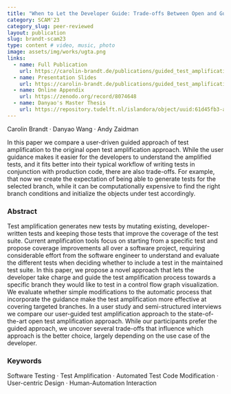 ```yaml
---
title: "When to Let the Developer Guide: Trade-offs Between Open and Guided Test Amplification"
category: SCAM'23
category_slug: peer-reviewed
layout: publication
slug: brandt-scam23
type: content # video, music, photo
image: assets/img/works/ugta.png
links:
  - name: Full Publication
    url: https://carolin-brandt.de/publications/guided_test_amplification_SCAM_2023.pdf
  - name: Presentation Slides
    url: https://carolin-brandt.de/publications/guided_test_amplification_SCAM_2023_slides.pdf
  - name: Online Appendix
    url: https://zenodo.org/record/8074648
  - name: Danyao's Master Thesis
    url: https://repository.tudelft.nl/islandora/object/uuid:61d45fb3-ac3c-447c-a05d-1f7499725a3b
---
```


Carolin Brandt · Danyao Wang · Andy Zaidman

In this paper we compare a user-driven guided approach of test amplification to the original open test amplification approach.
While the user guidance makes it easier for the developers to understand the amplified tests, and it fits better into their typical workflow of writing tests in conjunction with production code, there are also trade-offs. For example, that now we create the expectation of being able to generate tests for the selected branch, while it can be computationally expensive to find the right branch conditions and initialize the objects under test accordingly.

### Abstract
Test amplification generates new tests by mutating existing, developer-written tests and keeping those tests that improve the coverage of the test suite. Current amplification tools focus on starting from a specific test and propose coverage improvements all over a software project, requiring considerable effort from the software engineer to understand and evaluate the different tests when deciding whether to include a test in the maintained test suite. In this paper, we propose a novel approach that lets the developer take charge and guide the test amplification process towards a specific branch they would like to test in a control flow graph visualization. We evaluate whether simple modifications to the automatic process that incorporate the guidance make the test amplification more effective at covering targeted branches. In a user study and semi-structured interviews we compare our user-guided test amplification approach to the state-of-the-art open test amplification approach. While our participants prefer the guided approach, we uncover several trade-offs that influence which approach is the better choice, largely depending on the use case of the developer.

### Keywords
Software Testing · Test Amplification · Automated Test Code Modification · User-centric Design · Human-Automation Interaction
